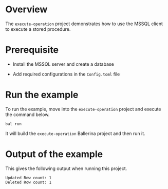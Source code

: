 # Overview

The `execute-operation` project demonstrates how to use the MSSQL client to execute a stored procedure.

# Prerequisite

* Install the MSSQL server and create a database

* Add required configurations in the `Config.toml` file

# Run the example

To run the example, move into the `execute-operation` project and execute the command below.

```shell
bal run
```
It will build the `execute-operation` Ballerina project and then run it.

# Output of the example

This gives the following output when running this project.

```shell
Updated Row count: 1
Deleted Row count: 1
```